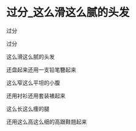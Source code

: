 # 过分_这么滑这么腻的头发

过分

过分

这么滑这么腻的头发

还盘起来还用一支铅笔簪起来

这么窄这么平坦的小腹

还用衬衫还用套装裱起来

这么长这么痩的腿

还用这么高这么细的高跟鞋翘起来